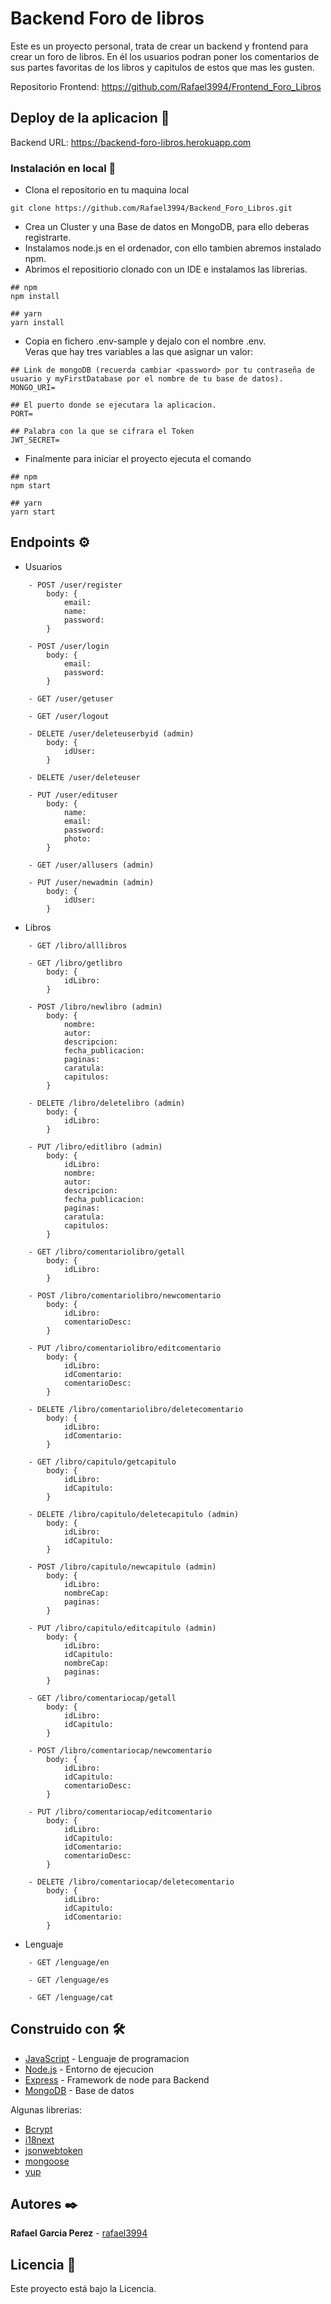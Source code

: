 # Backend Foro de libros
Este es un proyecto personal, trata de crear un backend y frontend para crear un foro de libros. En él los usuarios podran poner los comentarios de sus partes favoritas de los libros y capitulos de estos que mas les gusten.

Repositorio Frontend: https://github.com/Rafael3994/Frontend_Foro_Libros


## Deploy de la aplicacion 🚀

Backend URL: https://backend-foro-libros.herokuapp.com

### Instalación en local 🔧

* Clona el repositorio en tu maquina local
```
git clone https://github.com/Rafael3994/Backend_Foro_Libros.git
```
* Crea un Cluster y una Base de datos en MongoDB, para ello deberas registrarte.
* Instalamos node.js en el ordenador, con ello tambien abremos instalado npm.
* Abrimos el repositiorio clonado con un IDE e instalamos las librerias.
```
## npm
npm install

## yarn
yarn install
```
* Copia en fichero .env-sample y dejalo con el nombre .env.<br>
Veras que hay tres variables a las que asignar un valor:
```
## Link de mongoDB (recuerda cambiar <password> por tu contraseña de usuario y myFirstDatabase por el nombre de tu base de datos).
MONGO_URI=

## El puerto donde se ejecutara la aplicacion.
PORT=

## Palabra con la que se cifrara el Token
JWT_SECRET=
```

* Finalmente para iniciar el proyecto ejecuta el comando
```
## npm
npm start

## yarn
yarn start
```


## Endpoints ⚙️
* Usuarios
```
    - POST /user/register 
        body: {
            email:
            name:
            password:
        }

    - POST /user/login
        body: {
            email:
            password:
        }
    
    - GET /user/getuser

    - GET /user/logout

    - DELETE /user/deleteuserbyid (admin)
        body: {
            idUser:
        }

    - DELETE /user/deleteuser

    - PUT /user/edituser
        body: {
            name:
            email:
            password:
            photo:
        }

    - GET /user/allusers (admin)

    - PUT /user/newadmin (admin)
        body: {
            idUser:
        }
```
* Libros
```
    - GET /libro/alllibros

    - GET /libro/getlibro
        body: {
            idLibro:
        }
    
    - POST /libro/newlibro (admin)
        body: {
            nombre:
            autor:
            descripcion:
            fecha_publicacion:
            paginas:
            caratula:
            capitulos:
        }
    
    - DELETE /libro/deletelibro (admin)
        body: {
            idLibro:
        }
    
    - PUT /libro/editlibro (admin)
        body: {
            idLibro:
            nombre:
            autor:
            descripcion:
            fecha_publicacion:
            paginas:
            caratula:
            capitulos:
        }

    - GET /libro/comentariolibro/getall
        body: {
            idLibro:
        }
    
    - POST /libro/comentariolibro/newcomentario
        body: {
            idLibro:
            comentarioDesc:
        }

    - PUT /libro/comentariolibro/editcomentario
        body: {
            idLibro:
            idComentario:
            comentarioDesc:
        }
    
    - DELETE /libro/comentariolibro/deletecomentario
        body: {
            idLibro:
            idComentario:
        }

    - GET /libro/capitulo/getcapitulo
        body: {
            idLibro:
            idCapitulo:
        }

    - DELETE /libro/capitulo/deletecapitulo (admin)
        body: {
            idLibro:
            idCapitulo:
        }

    - POST /libro/capitulo/newcapitulo (admin)
        body: {
            idLibro:
            nombreCap:
            paginas:
        }

    - PUT /libro/capitulo/editcapitulo (admin)
        body: {
            idLibro:
            idCapitulo:
            nombreCap:
            paginas:
        }

    - GET /libro/comentariocap/getall
        body: {
            idLibro:
            idCapitulo:
        }

    - POST /libro/comentariocap/newcomentario
        body: {
            idLibro:
            idCapitulo:
            comentarioDesc:
        }

    - PUT /libro/comentariocap/editcomentario
        body: {
            idLibro:
            idCapitulo:
            idComentario:
            comentarioDesc:
        }

    - DELETE /libro/comentariocap/deletecomentario
        body: {
            idLibro:
            idCapitulo:
            idComentario:
        }

```
* Lenguaje
```
    - GET /lenguage/en

    - GET /lenguage/es

    - GET /lenguage/cat
```

## Construido con 🛠️

* [JavaScript](https://www.javascript.com/) - Lenguaje de programacion
* [Node.js](https://nodejs.org/es/) - Entorno de ejecucion
* [Express](https://expressjs.com/es/) - Framework de node para Backend
* [MongoDB](https://www.mongodb.com/) - Base de datos

Algunas librerias:
* [Bcrypt](https://www.npmjs.com/package/bcrypt)
* [i18next](https://www.npmjs.com/package/i18next)
* [jsonwebtoken](https://www.npmjs.com/package/jsonwebtoken)
* [mongoose](https://www.npmjs.com/package/mongoose)
* [yup](https://www.npmjs.com/package/yup)


## Autores ✒️

 **Rafael Garcia Perez** - [rafael3994](https://github.com/Rafael3994)

## Licencia 📄

Este proyecto está bajo la Licencia.

